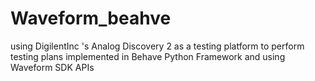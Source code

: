 # Waveform_beahve
using DigilentInc 's Analog Discovery 2 as a testing platform to perform testing plans implemented in Behave Python Framework and using Waveform SDK APIs
